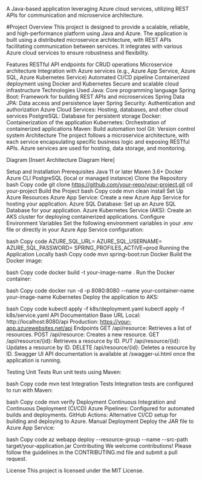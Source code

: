  A Java-based application leveraging Azure cloud services, utilizing REST APIs for communication and microservice architecture.
 
#Project Overview
This project is designed to provide a scalable, reliable, and high-performance platform using Java and Azure. The application is built using a distributed microservice architecture, with REST APIs facilitating communication between services. It integrates with various Azure cloud services to ensure robustness and flexibility.

Features
RESTful API endpoints for CRUD operations
Microservice architecture
Integration with Azure services (e.g., Azure App Service, Azure SQL, Azure Kubernetes Service)
Automated CI/CD pipeline
Containerized deployment using Docker and Kubernetes
Secure and scalable cloud infrastructure
Technologies Used
Java: Core programming language
Spring Boot: Framework for building REST APIs and microservices
Spring Data JPA: Data access and persistence layer
Spring Security: Authentication and authorization
Azure Cloud Services: Hosting, databases, and other cloud services
PostgreSQL: Database for persistent storage
Docker: Containerization of the application
Kubernetes: Orchestration of containerized applications
Maven: Build automation tool
Git: Version control system
Architecture
The project follows a microservice architecture, with each service encapsulating specific business logic and exposing RESTful APIs. Azure services are used for hosting, data storage, and monitoring.

Diagram
[Insert Architecture Diagram Here]

Setup and Installation
Prerequisites
Java 11 or later
Maven 3.6+
Docker
Azure CLI
PostgreSQL (local or managed instance)
Clone the Repository
bash
Copy code
git clone https://github.com/your-repo/your-project.git
cd your-project
Build the Project
bash
Copy code
mvn clean install
Set Up Azure Resources
Azure App Service: Create a new Azure App Service for hosting your application.
Azure SQL Database: Set up an Azure SQL Database for your application.
Azure Kubernetes Service (AKS): Create an AKS cluster for deploying containerized applications.
Configure Environment Variables
Set the following environment variables in your .env file or directly in your Azure App Service configuration:

bash
Copy code
AZURE_SQL_URL=<your-azure-sql-url>
AZURE_SQL_USERNAME=<your-azure-sql-username>
AZURE_SQL_PASSWORD=<your-azure-sql-password>
SPRING_PROFILES_ACTIVE=prod
Running the Application
Locally
bash
Copy code
mvn spring-boot:run
Docker
Build the Docker image:

bash
Copy code
docker build -t your-image-name .
Run the Docker container:

bash
Copy code
docker run -d -p 8080:8080 --name your-container-name your-image-name
Kubernetes
Deploy the application to AKS:

bash
Copy code
kubectl apply -f k8s/deployment.yaml
kubectl apply -f k8s/service.yaml
API Documentation
Base URL
Local: http://localhost:8080/api
Production: https://your-app.azurewebsites.net/api
Endpoints
GET /api/resource: Retrieves a list of resources.
POST /api/resource: Creates a new resource.
GET /api/resource/{id}: Retrieves a resource by ID.
PUT /api/resource/{id}: Updates a resource by ID.
DELETE /api/resource/{id}: Deletes a resource by ID.
Swagger UI
API documentation is available at /swagger-ui.html once the application is running.

Testing
Unit Tests
Run unit tests using Maven:

bash
Copy code
mvn test
Integration Tests
Integration tests are configured to run with Maven:

bash
Copy code
mvn verify
Deployment
Continuous Integration and Continuous Deployment (CI/CD)
Azure Pipelines: Configured for automated builds and deployments.
GitHub Actions: Alternative CI/CD setup for building and deploying to Azure.
Manual Deployment
Deploy the JAR file to Azure App Service:

bash
Copy code
az webapp deploy --resource-group <resource-group> --name <app-name> --src-path target/your-application.jar
Contributing
We welcome contributions! Please follow the guidelines in the CONTRIBUTING.md file and submit a pull request.

License
This project is licensed under the MIT License.
